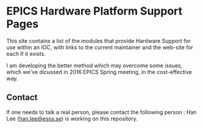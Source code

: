 # EPICS Hardware Platform Support Pages

This site contains a list of the modules that provide Hardware Support for use within an IOC, 
with links to the current maintainer and the web-site for each if it exists. 

I am developing the better method which may overcome some issues, 
which we've dicussed in 2016 EPICS Spring meeting, in the cost-effective way. 


## Contact
If one needs to talk a real person, please contact the following person :
Han Lee (han.lee@esss.se) is working on this repository. 
